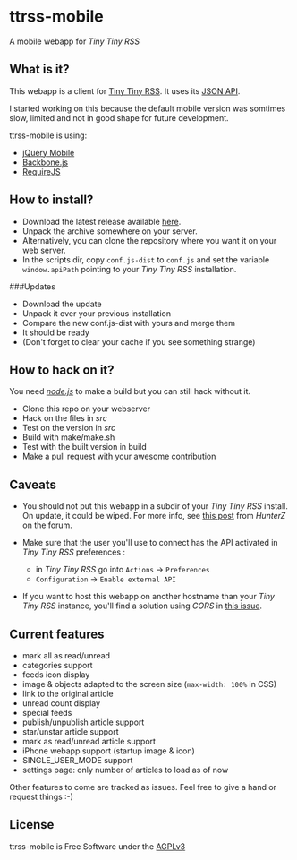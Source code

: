 ttrss-mobile
============

A mobile webapp for *Tiny Tiny RSS*

What is it?
-----------

This webapp is a client for [Tiny Tiny RSS](http://tt-rss.org).
It uses its [JSON API](http://tt-rss.org/redmine/projects/tt-rss/wiki/JsonApiReference).

I started working on this because the default mobile version was somtimes slow,
limited and not in good shape for future development.

ttrss-mobile is using:
 * [jQuery Mobile](http://jquerymobile.com/)
 * [Backbone.js](http://backbonejs.org/)
 * [RequireJS](http://requirejs.org/)


How to install?
--------------

* Download the latest release available [here](https://github.com/mboinet/ttrss-mobile/releases).
* Unpack the archive somewhere on your server.
* Alternatively, you can clone the repository where you want it on your web server.
* In the scripts dir, copy `conf.js-dist` to `conf.js` and set the variable `window.apiPath` pointing to your *Tiny Tiny RSS* installation.

###Updates
* Download the update
* Unpack it over your previous installation
* Compare the new conf.js-dist with yours and merge them
* It should be ready
* (Don't forget to clear your cache if you see something strange)

How to hack on it?
------------------

You need *[node.js](http://nodejs.org/)* to make a build but you can still
hack without it.

* Clone this repo on your webserver
* Hack on the files in *src*
* Test on the version in *src*
* Build with make/make.sh
* Test with the built version in build
* Make a pull request with your awesome contribution

Caveats
-------

* You should not put this webapp in a subdir of your *Tiny Tiny RSS* install. On update, it could
be wiped. For more info, see [this post](http://tt-rss.org/forum/viewtopic.php?f=10&t=1216&p=8411#p8359)
from *HunterZ* on the forum.

* Make sure that the user you'll use to connect has the API activated in *Tiny Tiny RSS* preferences :
  * in *Tiny Tiny RSS* go into `Actions` -> `Preferences`
  * `Configuration` -> `Enable external API`

* If you want to host this webapp on another hostname than your *Tiny Tiny RSS* instance,
  you'll find a solution using *CORS* in [this issue](https://github.com/mboinet/ttrss-mobile/issues/36).


Current features
----------------

* mark all as read/unread
* categories support
* feeds icon display
* image & objects adapted to the screen size (`max-width: 100%` in CSS)
* link to the original article
* unread count display
* special feeds
* publish/unpublish article support
* star/unstar article support
* mark as read/unread article support
* iPhone webapp support (startup image & icon)
* SINGLE_USER_MODE support
* settings page: only number of articles to load as of now

Other features to come are tracked as issues.
Feel free to give a hand or request things :-)

License
------------------

ttrss-mobile is Free Software under the [AGPLv3](LICENSE)
